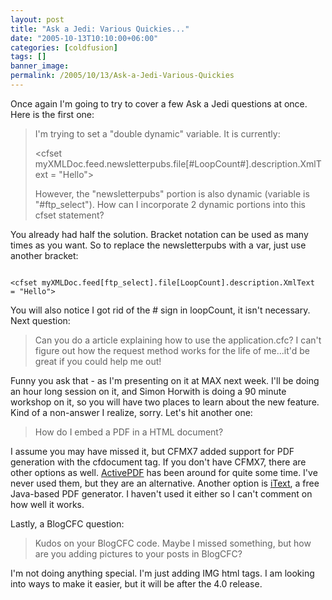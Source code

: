 ```yaml
---
layout: post
title: "Ask a Jedi: Various Quickies..."
date: "2005-10-13T10:10:00+06:00"
categories: [coldfusion]
tags: []
banner_image: 
permalink: /2005/10/13/Ask-a-Jedi-Various-Quickies
---
```


Once again I'm going to try to cover a few Ask a Jedi questions at once. Here is the first one:

<blockquote>
I'm trying to set a "double dynamic" variable. It is currently:

&lt;cfset myXMLDoc.feed.newsletterpubs.file[#LoopCount#].description.XmlText  = "Hello"&gt;

However, the "newsletterpubs" portion is also dynamic (variable is "#ftp_select"). How can I incorporate 2 dynamic portions into this cfset statement?
</blockquote>

You already had half the solution. Bracket notation can be used as many times as you want. So to replace the newsletterpubs with a var, just use another bracket:

<code>
&lt;cfset myXMLDoc.feed[ftp_select].file[LoopCount].description.XmlText  = "Hello"&gt;
</code>

You will also notice I got rid of the # sign in loopCount, it isn't necessary. Next question:

<blockquote>
Can you do a article explaining how to use the application.cfc? I can't figure out how the request method works for the life of me...it'd be great if you could help me out!
</blockquote>

Funny you ask that - as I'm presenting on it at MAX next week. I'll be doing an hour long session on it, and Simon Horwith is doing a 90 minute workshop on it, so you will have two places to learn about the new feature. Kind of a non-answer I realize, sorry. Let's hit another one:

<blockquote>
How do I embed a PDF in a HTML document?
</blockquote>

I assume you may have missed it, but CFMX7 added support for PDF generation with the cfdocument tag. If you don't have CFMX7, there are other options as well. <a href="http://www.activepdf.com/">ActivePDF</a> has been around for quite some time. I've never used them, but they are an alternative. Another option is <a href="http://www.lowagie.com/iText/">iText</a>, a free Java-based PDF generator. I haven't used it either so I can't comment on how well it works.

Lastly, a BlogCFC question:

<blockquote>
Kudos on your BlogCFC code.  Maybe I missed something, but how are you adding pictures to your posts in BlogCFC?
</blockquote>

I'm not doing anything special. I'm just adding IMG html tags. I am looking into ways to make it easier, but it will be after the 4.0 release.